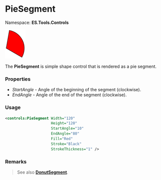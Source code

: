 # PieSegment
Namespace: **ES.Tools.Controls**

![PieSegment example](Images/PieSegment.png "PieSegment")

The **PieSegment** is simple shape control that is rendered as a pie segment.

### Properties

* *StartAngle* - Angle of the beginning of the segment (clockwise).
* *EndAngle* - Angle of the end of the segment (clockwise).

### Usage

``` XML
<controls:PieSegment Width="120"
                     Height="120"
                     StartAngle="10"
                     EndAngle="80"
                     Fill="Red"
                     Stroke="Black"
                     StrokeThickness="1" />
```

### Remarks

> See also [**DonutSegment**](DonutSegment.md).